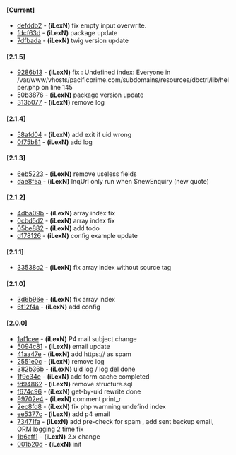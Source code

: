#### [Current]
 * [defddb2](../../commit/defddb2) - __(iLexN)__ fix empty input overwrite.
 * [fdcf63d](../../commit/fdcf63d) - __(iLexN)__ package update
 * [7dfbada](../../commit/7dfbada) - __(iLexN)__ twig version update

#### [2.1.5]
 * [9286b13](../../commit/9286b13) - __(iLexN)__ fix : Undefined index: Everyone in /var/www/vhosts/pacificprime.com/subdomains/resources/dbctrl/lib/helper.php on line 145
 * [50b3876](../../commit/50b3876) - __(iLexN)__ package version update
 * [313b077](../../commit/313b077) - __(iLexN)__ remove log

#### [2.1.4]
 * [58afd04](../../commit/58afd04) - __(iLexN)__ add exit if uid wrong
 * [0f75b81](../../commit/0f75b81) - __(iLexN)__ add log

#### [2.1.3]
 * [6eb5223](../../commit/6eb5223) - __(iLexN)__ remove useless fields
 * [dae8f5a](../../commit/dae8f5a) - __(iLexN)__ InqUrl only run when $newEnquiry (new quote)

#### [2.1.2]
 * [4dba09b](../../commit/4dba09b) - __(iLexN)__ array index fix
 * [0cbd5d2](../../commit/0cbd5d2) - __(iLexN)__ array index fix
 * [05be882](../../commit/05be882) - __(iLexN)__ add todo
 * [d178126](../../commit/d178126) - __(iLexN)__ config example update

#### [2.1.1]
 * [33538c2](../../commit/33538c2) - __(iLexN)__ fix array index without source tag

#### [2.1.0]
 * [3d6b96e](../../commit/3d6b96e) - __(iLexN)__ fix array index
 * [6f12f4a](../../commit/6f12f4a) - __(iLexN)__ add config

#### [2.0.0]
 * [1af1cee](../../commit/1af1cee) - __(iLexN)__ P4 mail subject change
 * [5094c81](../../commit/5094c81) - __(iLexN)__ email update
 * [41aa47e](../../commit/41aa47e) - __(iLexN)__ add https:// as spam
 * [2551e0c](../../commit/2551e0c) - __(iLexN)__ remove log
 * [382b36b](../../commit/382b36b) - __(iLexN)__ uid log / log del done
 * [1f9c34e](../../commit/1f9c34e) - __(iLexN)__ add form cache completed
 * [fd94862](../../commit/fd94862) - __(iLexN)__ remove structure.sql
 * [f674c96](../../commit/f674c96) - __(iLexN)__ get-by-uid rewrite done
 * [99702e4](../../commit/99702e4) - __(iLexN)__ comment print_r
 * [2ec8fd8](../../commit/2ec8fd8) - __(iLexN)__ fix php warnning undefind index
 * [ee5377c](../../commit/ee5377c) - __(iLexN)__ add p4 email
 * [73471fa](../../commit/73471fa) - __(iLexN)__ add pre-check for spam , add sent backup email, ORM logging 2 time fix
 * [1b6aff1](../../commit/1b6aff1) - __(iLexN)__ 2.x change
 * [001b20d](../../commit/001b20d) - __(iLexN)__ init


